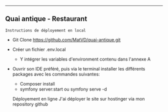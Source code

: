 --------------------------
Quai antique - Restaurant
---------------------------

    Instructions de déployement en local  

- Git Clone https://github.com/MatVD/quai-antique.git
- Créer un fichier .env.local
    - Y intégrer les variables d'environment contenu dans l'annexe A
- Ouvrir son IDE préféré, puis via le terminal installer les différents packages avec les commandes suivantes:
    - Composer install
    - symfony server:start ou symfony serve -d


    Déployement en ligne
J'ai déployer le site sur hostinger via mon repository github